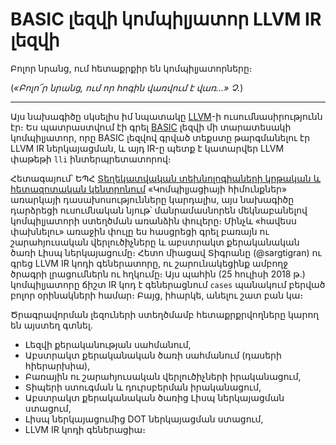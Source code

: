 BASIC լեզվի կոմպիլյատոր LLVM IR լեզվի
=====================================


Բոլոր նրանց, ում հետաքրքիր են կոմպիլյատորները։

(_«Բոլո՜ր նրանց, ում որ հոգին վառվում է վառ...» Չ._)


----

Այս նախագիծը սկսելիս իմ նպատակը [LLVM](http://llvm.org/)-ի ուսումնասիրությունն էր։ Ես պատրաստվում էի գրել [BASIC](https://en.wikipedia.org/wiki/BASIC) լեզվի մի տարատեսակի կոմպիլյատոր, որը BASIC լեզվով գրված տեքստը թարգմանելու էր LLVM IR ներկայացման, և այդ IR-ը պետք է կատարվեր LLVM փաթեթի `lli` ինտերպրետատորով։

Հետագայում՝ ԵՊՀ [Տեղեկատվական տեխնոլոգիաների կրթական և հետազոտական կենտրոնում](http://ysu.am/it/) «Կոմպիլյացիայի հիմունքներ» առարկայի դասախոսությունները կարդալիս, այս նախագիծը դարձրեցի ուսումնական նյութ՝ մանրամասնորեն մեկնաբանելով կոմպիլյատորի ստեղծման առանձին փուլերը։ Մինչև «հավեսս փախնելու» առաջին փուլը ես հասցրեցի գրել բառայն ու շարահյուսական վերլուծիչները և աբստրակտ քերականական ծառի Լիսպ ներկայացումը։ Հետո միացավ Տիգրանը (@sargtigran) ու գրեց LLVM IR կոդի գեներատորը, ու շարունակեցինք ամբողջ ծրագրի լրացումներն ու հղկումը։ Այս պահին (25 հուլիսի 2018 թ.) կոմպիլյատորը ճիշտ IR կոդ է գեներացնում `cases` պանակում բերված բոլոր օրինակների համար։ Բայց, իհարկե, անելու շատ բան կա։

Ծրագրավորման լեզուների ստեղծմամբ հետաքրքրվողները կարող են այստեղ գտնել.

* Լեզվի քերականության սահմանում,
* Աբստրակտ քերականական ծառի սահմանում (դասերի հիերարխիա),
* Բառային ու շարահյուսական վերլուծիչների իրականացում,
* Տիպերի ստուգման և դուրսբերման իրականացում,
* Աբստրակտ քերականական ծառից Լիսպ ներկայացման ստացում,
* Լիսպ ներկայացումից DOT ներկայացման ստացում,
* LLVM IR կոդի գեներացիա։

